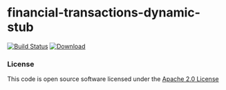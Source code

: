 # financial-transactions-dynamic-stub

[![Build Status](https://travis-ci.org/hmrc/financial-transactions-dynamic-stub.svg)](https://travis-ci.org/hmrc/financial-transactions-dynamic-stub) [ ![Download](https://api.bintray.com/packages/hmrc/releases/financial-transactions-dynamic-stub/images/download.svg) ](https://bintray.com/hmrc/releases/financial-transactions-dynamic-stub/_latestVersion)


### License


This code is open source software licensed under the [Apache 2.0 License]("http://www.apache.org/licenses/LICENSE-2.0.html")
